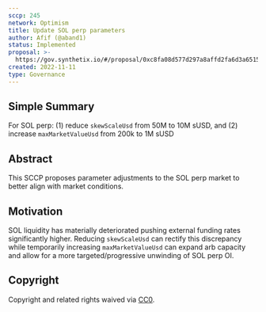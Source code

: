 ```yaml
---
sccp: 245
network: Optimism
title: Update SOL perp parameters
author: Afif (@aband1)
status: Implemented
proposal: >-
  https://gov.synthetix.io/#/proposal/0xc8fa08d577d297a8affd2fa6d3a65152e75bb12a103e203f09a400f0d1bf69d3
created: 2022-11-11
type: Governance
---
```


<!--You can leave these HTML comments in your merged SCCP and delete the visible duplicate text guides, they will not appear and may be helpful to refer to if you edit it again. This is the suggested template for new SCCPs. Note that an SCCP number will be assigned by an editor. When opening a pull request to submit your SCCP, please use an abbreviated title in the filename, `sccp-draft_title_abbrev.md`. The title should be 44 characters or less.-->

## Simple Summary

<!--"If you can't explain it simply, you don't understand it well enough." Provide a simplified and layman-accessible explanation of the SCCP.-->

For SOL perp: (1) reduce `skewScaleUsd` from 50M to 10M sUSD, and (2) increase `maxMarketValueUsd` from 200k to 1M sUSD

## Abstract

<!--A short (~200 word) description of the variable change proposed.-->

This SCCP proposes parameter adjustments to the SOL perp market to better align with market conditions. 

## Motivation

<!--The motivation is critical for SCCPs that want to update variables within Synthetix. It should clearly explain why the existing variable is not incentive aligned. SCCP submissions without sufficient motivation may be rejected outright.-->

SOL liquidity has materially deteriorated pushing external funding rates significantly higher. Reducing `skewScaleUsd` can rectify this discrepancy while temporarily increasing `maxMarketValueUsd` can expand arb capacity and allow for a more targeted/progressive unwinding of SOL perp OI. 

## Copyright

Copyright and related rights waived via [CC0](https://creativecommons.org/publicdomain/zero/1.0/).
